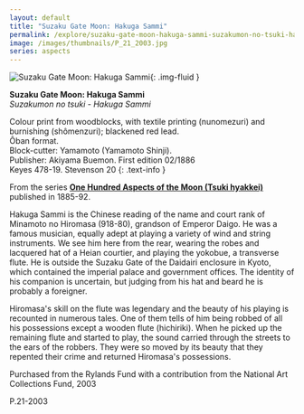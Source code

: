 ```yaml
---
layout: default
title: "Suzaku Gate Moon: Hakuga Sammi"
permalink: /explore/suzaku-gate-moon-hakuga-sammi-suzakumon-no-tsuki-hakuga-sammi
image: /images/thumbnails/P_21_2003.jpg
series: aspects
---
```

![Suzaku Gate Moon: Hakuga Sammi]({{site.baseurl}}/images/P_21_2003.jpg){: .img-fluid }

**Suzaku Gate Moon: Hakuga Sammi**  
_Suzakumon no tsuki - Hakuga Sammi_

Colour print from woodblocks, with textile printing (nunomezuri) and burnishing (shômenzuri); blackened red lead.  
Ôban format.  
Block-cutter: Yamamoto (Yamamoto Shinji).  
Publisher: Akiyama Buemon. First edition 02/1886  
Keyes 478-19. Stevenson 20
{: .text-info }

From the series [**One Hundred Aspects of the Moon (Tsuki hyakkei)**]({{site.baseurl}}/series/hundred-aspects-of-the-moon) published in 1885-92.

Hakuga Sammi is the Chinese reading of the name and court rank of Minamoto no Hiromasa (918-80),
grandson of Emperor Daigo. He was a famous musician, equally adept
at playing a variety of wind and string instruments. We see him
here from the rear, wearing the robes and lacquered hat of a Heian
courtier, and playing the yokobue, a transverse flute.
He is outside the Suzaku Gate of the Daidairi enclosure in Kyoto,
which contained the imperial palace and government offices. The
identity of his companion is uncertain, but judging from his hat
and beard he is probably a foreigner.

Hiromasa's skill on the
flute was legendary and the beauty of his playing is recounted in
numerous tales. One of them tells of him being robbed of all his
possessions except a wooden flute (hichiriki). When he
picked up the remaining flute and started to play, the sound carried
through the streets to the ears of the robbers. They were so moved
by its beauty that they repented their crime and returned Hiromasa's
possessions.

Purchased from the Rylands Fund with a contribution from the National Art
Collections Fund, 2003

P.21-2003
